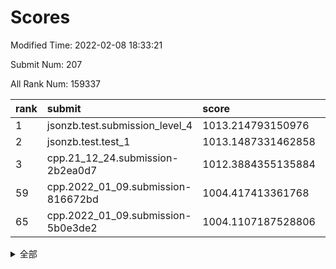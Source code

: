 # Scores

Modified Time: 2022-02-08 18:33:21

Submit Num: 207

All Rank Num: 159337

| rank |               submit               |       score        |       sigma        | pk_num |
| :--- | :--------------------------------- | :----------------- | :----------------- | :----- |
| 1    | jsonzb.test.submission_level_4     | 1013.214793150976  | 0.8268376657769769 | 3084   |
| 2    | jsonzb.test.test_1                 | 1013.1487331462858 | 0.8231543916019506 | 3081   |
| 3    | cpp.21_12_24.submission-2b2ea0d7   | 1012.3884355135884 | 0.789264649815586  | 3077   |
| 59   | cpp.2022_01_09.submission-816672bd | 1004.417413361768  | 0.7213709614574746 | 3078   |
| 65   | cpp.2022_01_09.submission-5b0e3de2 | 1004.1107187528806 | 0.7154679259032131 | 3076   |


<details>
<summary>全部</summary>

| rank |                 submit                 |       score        |       sigma        | pk_num |
| :--- | :------------------------------------- | :----------------- | :----------------- | :----- |
| 1    | jsonzb.test.submission_level_4         | 1013.214793150976  | 0.8268376657769769 | 3084   |
| 2    | jsonzb.test.test_1                     | 1013.1487331462858 | 0.8231543916019506 | 3081   |
| 3    | cpp.21_12_24.submission-2b2ea0d7       | 1012.3884355135884 | 0.789264649815586  | 3077   |
| 4    | gobigger.level_3.submission_level_3_33 | 1011.6714354085032 | 0.7632822415317994 | 3081   |
| 5    | gobigger.level_3.submission_level_3_18 | 1011.6265499306062 | 0.8172942671538299 | 3078   |
| 6    | gobigger.level_3.submission_level_3_17 | 1011.4751924519385 | 0.7938294425163377 | 3079   |
| 7    | gobigger.level_3.submission_level_3_24 | 1011.1230371327927 | 0.7531323108928477 | 3078   |
| 8    | gobigger.level_3.submission_level_3_47 | 1011.0332084401977 | 0.7900724101682468 | 3079   |
| 9    | gobigger.level_3.submission_level_3_44 | 1010.93384447304   | 0.758459070096391  | 3086   |
| 10   | gobigger.level_3.submission_level_3_6  | 1010.9126370455656 | 0.7719553226607495 | 3078   |
| 11   | gobigger.level_3.submission_level_3_10 | 1010.910523538697  | 0.7689034623668954 | 3079   |
| 12   | gobigger.level_3.submission_level_3_3  | 1010.8380965075087 | 0.7653800913743948 | 3075   |
| 13   | gobigger.level_3.submission_level_3_13 | 1010.8095980128743 | 0.7682012673277046 | 3075   |
| 14   | gobigger.level_3.submission_level_3_43 | 1010.7351153575668 | 0.76254782172933   | 3074   |
| 15   | gobigger.level_3.submission_level_3_26 | 1010.3517759348631 | 0.7875970270140297 | 3077   |
| 16   | gobigger.level_3.submission_level_3_35 | 1010.3282633513397 | 0.7515354708547577 | 3081   |
| 17   | gobigger.level_3.submission_level_3_2  | 1010.3079646129269 | 0.7763860834505978 | 3079   |
| 18   | gobigger.level_3.submission_level_3_7  | 1010.2704106945611 | 0.7554577124021552 | 3079   |
| 19   | gobigger.level_3.submission_level_3_22 | 1010.2180434388887 | 0.7559717457163453 | 3078   |
| 20   | gobigger.level_3.submission_level_3_23 | 1010.1026395413708 | 0.7718220204921102 | 3080   |
| 21   | gobigger.level_3.submission_level_3_25 | 1010.0283936472315 | 0.7545218440815209 | 3081   |
| 22   | gobigger.level_3.submission_level_3_9  | 1010.0182385239593 | 0.7575929085123124 | 3082   |
| 23   | gobigger.level_3.submission_level_3_27 | 1009.9748737531471 | 0.7615997206137083 | 3083   |
| 24   | gobigger.level_3.submission_level_3_30 | 1009.9677154099197 | 0.7576061378328185 | 3079   |
| 25   | gobigger.level_3.submission_level_3_38 | 1009.9545602679129 | 0.7611229176928028 | 3079   |
| 26   | gobigger.level_3.submission_level_3_4  | 1009.9335968650723 | 0.7629499227259626 | 3078   |
| 27   | gobigger.level_3.submission_level_3_16 | 1009.8922620270456 | 0.7465916506412644 | 3081   |
| 28   | gobigger.level_3.submission_level_3_15 | 1009.8460121964715 | 0.7510199126984256 | 3082   |
| 29   | gobigger.level_3.submission_level_3_39 | 1009.8158282742886 | 0.7590322114867674 | 3079   |
| 30   | gobigger.level_3.submission_level_3_14 | 1009.7325942065924 | 0.7698293650678315 | 3080   |
| 31   | gobigger.level_3.submission_level_3_36 | 1009.6128284754783 | 0.7610467175859351 | 3078   |
| 32   | gobigger.level_3.submission_level_3_48 | 1009.605992389389  | 0.7567421187657626 | 3077   |
| 33   | gobigger.level_3.submission_level_3_0  | 1009.6014969342658 | 0.7525728777649429 | 3078   |
| 34   | gobigger.level_3.submission_level_3_31 | 1009.5492829823136 | 0.7594582335292762 | 3082   |
| 35   | gobigger.level_3.submission_level_3_42 | 1009.43352436794   | 0.7552405276745339 | 3079   |
| 36   | gobigger.level_3.submission_level_3_28 | 1009.342352575634  | 0.754197515843558  | 3073   |
| 37   | gobigger.level_3.submission_level_3_29 | 1009.3352546208542 | 0.7521466894900131 | 3077   |
| 38   | gobigger.level_3.submission_level_3_19 | 1009.317604696806  | 0.7449706900660436 | 3072   |
| 39   | gobigger.level_3.submission_level_3_40 | 1009.2988774263622 | 0.758826554859846  | 3080   |
| 40   | gobigger.level_3.submission_level_3_11 | 1009.1801063900291 | 0.7602163363038696 | 3082   |
| 41   | gobigger.level_3.submission_level_3_37 | 1009.1172137567295 | 0.7486342086667116 | 3077   |
| 42   | gobigger.level_3.submission_level_3_34 | 1009.0473790788615 | 0.7451981235889968 | 3082   |
| 43   | gobigger.level_3.submission_level_3_32 | 1008.9915914944579 | 0.7520443019210188 | 3079   |
| 44   | gobigger.level_3.submission_level_3_49 | 1008.9630344985504 | 0.7572270519934711 | 3076   |
| 45   | gobigger.level_3.submission_level_3_1  | 1008.9586625435437 | 0.7582795277985784 | 3078   |
| 46   | gobigger.level_3.submission_level_3_8  | 1008.8767226216282 | 0.7504345271215618 | 3083   |
| 47   | gobigger.level_3.submission_level_3_20 | 1008.8011287844346 | 0.7585651526431821 | 3079   |
| 48   | gobigger.level_3.submission_level_3_45 | 1008.7174538898294 | 0.7372722322174265 | 3073   |
| 49   | gobigger.level_3.submission_level_3_5  | 1008.7054941284714 | 0.7347431959253896 | 3082   |
| 50   | gobigger.level_3.submission_level_3_46 | 1008.6574033364956 | 0.756504532835027  | 3076   |
| 51   | gobigger.level_3.submission_level_3_12 | 1008.3370312381716 | 0.7418147075620382 | 3083   |
| 52   | gobigger.level_3.submission_level_3_41 | 1008.3238647997842 | 0.7415248142079266 | 3078   |
| 53   | gobigger.level_3.submission_level_3_21 | 1007.7748566738568 | 0.7385808131337334 | 3078   |
| 54   | gobigger.level_1.submission_level_1_8  | 1004.6877702953606 | 0.7175163763821554 | 3077   |
| 55   | gobigger.level_1.submission_level_1_38 | 1004.590026453191  | 0.7063564397316561 | 3084   |
| 56   | gobigger.level_1.submission_level_1_30 | 1004.5577501662983 | 0.7143473220664964 | 3080   |
| 57   | gobigger.level_1.submission_level_1_18 | 1004.4567698432481 | 0.7136944817710965 | 3079   |
| 58   | gobigger.level_1.submission_level_1_41 | 1004.4335358055979 | 0.7089422060435233 | 3082   |
| 59   | cpp.2022_01_09.submission-816672bd     | 1004.417413361768  | 0.7213709614574746 | 3078   |
| 60   | gobigger.level_1.submission_level_1_9  | 1004.3508048220963 | 0.7220743880971987 | 3079   |
| 61   | gobigger.level_1.submission_level_1_25 | 1004.3428072913504 | 0.7164256919819283 | 3081   |
| 62   | gobigger.level_1.submission_level_1_23 | 1004.3090653845909 | 0.7301693300539405 | 3075   |
| 63   | gobigger.level_1.submission_level_1_22 | 1004.2581579066451 | 0.7262301492746664 | 3078   |
| 64   | gobigger.level_1.submission_level_1_6  | 1004.1334271350045 | 0.721022299361252  | 3084   |
| 65   | cpp.2022_01_09.submission-5b0e3de2     | 1004.1107187528806 | 0.7154679259032131 | 3076   |
| 66   | gobigger.level_1.submission_level_1_39 | 1003.9906609177111 | 0.7220742917714003 | 3081   |
| 67   | gobigger.level_1.submission_level_1_37 | 1003.9899439054112 | 0.7162575250338311 | 3075   |
| 68   | gobigger.level_1.submission_level_1_5  | 1003.9207688089277 | 0.7191124969042657 | 3071   |
| 69   | gobigger.level_1.submission_level_1_42 | 1003.9190325630727 | 0.709130499509041  | 3075   |
| 70   | gobigger.level_1.submission_level_1_13 | 1003.9163964166227 | 0.7216786736129275 | 3080   |
| 71   | gobigger.level_1.submission_level_1_28 | 1003.8174817639592 | 0.7350015924508614 | 3079   |
| 72   | gobigger.level_1.submission_level_1_33 | 1003.8081244335269 | 0.7119563784512674 | 3080   |
| 73   | gobigger.level_1.submission_level_1_24 | 1003.7580328927626 | 0.7266967980832734 | 3079   |
| 74   | gobigger.level_1.submission_level_1_1  | 1003.6867829395404 | 0.7182755276217165 | 3081   |
| 75   | gobigger.level_1.submission_level_1_31 | 1003.5747253955801 | 0.7113271620528677 | 3077   |
| 76   | gobigger.level_1.submission_level_1_26 | 1003.5035499487716 | 0.725129419637704  | 3080   |
| 77   | gobigger.level_1.submission_level_1_27 | 1003.4918333846074 | 0.7181805616047587 | 3076   |
| 78   | gobigger.level_1.submission_level_1_48 | 1003.478790805606  | 0.7196449203602592 | 3072   |
| 79   | gobigger.level_1.submission_level_1_14 | 1003.4477720741897 | 0.7260676051495546 | 3083   |
| 80   | gobigger.level_1.submission_level_1_49 | 1003.3051532917617 | 0.7137724503892509 | 3085   |
| 81   | gobigger.level_1.submission_level_1_34 | 1003.2737872337775 | 0.7139442686746116 | 3085   |
| 82   | gobigger.level_1.submission_level_1_12 | 1003.2608322085357 | 0.7135615590912631 | 3077   |
| 83   | gobigger.level_1.submission_level_1_45 | 1003.2326975197658 | 0.7205272914378564 | 3077   |
| 84   | gobigger.level_1.submission_level_1_0  | 1003.1304298170239 | 0.7079991691255367 | 3077   |
| 85   | gobigger.level_1.submission_level_1_10 | 1003.1295925288465 | 0.705759247965361  | 3076   |
| 86   | gobigger.level_1.submission_level_1_21 | 1003.0288990412079 | 0.716894641258881  | 3080   |
| 87   | gobigger.level_1.submission_level_1_2  | 1003.0240412561357 | 0.720489811985027  | 3079   |
| 88   | gobigger.level_1.submission_level_1_7  | 1003.0226804628945 | 0.7154231784892515 | 3074   |
| 89   | gobigger.level_1.submission_level_1_16 | 1002.9952939733182 | 0.7264019073373347 | 3079   |
| 90   | gobigger.level_1.submission_level_1_46 | 1002.9708207664318 | 0.7290537167199483 | 3077   |
| 91   | gobigger.level_1.submission_level_1_40 | 1002.9485658199264 | 0.7181725661060088 | 3086   |
| 92   | gobigger.level_1.submission_level_1_20 | 1002.9128353288295 | 0.7213930513971238 | 3082   |
| 93   | gobigger.level_1.submission_level_1_19 | 1002.9125434602404 | 0.7094483694178518 | 3078   |
| 94   | gobigger.level_1.submission_level_1_29 | 1002.8625530537646 | 0.7071482355974045 | 3083   |
| 95   | gobigger.level_1.submission_level_1_32 | 1002.7755508411558 | 0.7136474861096407 | 3081   |
| 96   | gobigger.level_1.submission_level_1_4  | 1002.760186228721  | 0.730599478869308  | 3075   |
| 97   | gobigger.level_1.submission_level_1_11 | 1002.7274376539531 | 0.7259275149729142 | 3079   |
| 98   | gobigger.level_1.submission_level_1_15 | 1002.7107859883074 | 0.7118923660930009 | 3084   |
| 99   | gobigger.level_1.submission_level_1_43 | 1002.6632811105737 | 0.7132042838045201 | 3083   |
| 100  | gobigger.level_1.submission_level_1_36 | 1002.5314621884264 | 0.716816460890694  | 3076   |
| 101  | gobigger.level_1.submission_level_1_17 | 1002.4973118141263 | 0.7180017299292571 | 3077   |
| 102  | gobigger.level_1.submission_level_1_47 | 1002.463114302811  | 0.7196988926398636 | 3080   |
| 103  | gobigger.level_1.submission_level_1_35 | 1002.4621367281155 | 0.7143759870511122 | 3078   |
| 104  | gobigger.level_1.submission_level_1_44 | 1002.3867976808108 | 0.7034473882491565 | 3083   |
| 105  | gobigger.level_1.submission_level_1_3  | 1001.5575013545622 | 0.7053998727732151 | 3080   |
| 106  | gobigger.random.submission_random_43   | 997.7640241858389  | 0.711322627451319  | 3079   |
| 107  | gobigger.random.submission_random_30   | 997.2324317280082  | 0.6998917462352346 | 3080   |
| 108  | gobigger.random.submission_random_29   | 997.2259676055796  | 0.7031195251781718 | 3077   |
| 109  | gobigger.random.submission_random_38   | 997.0881843242697  | 0.7158605588779224 | 3080   |
| 110  | gobigger.random.submission_random_48   | 996.9868380033713  | 0.7093222289811035 | 3079   |
| 111  | gobigger.random.submission_random_46   | 996.9096425029762  | 0.6966886515093751 | 3079   |
| 112  | gobigger.random.submission_random_26   | 996.7728769537999  | 0.7121936823844316 | 3078   |
| 113  | gobigger.random.submission_random_35   | 996.6289766457916  | 0.7114611279741802 | 3079   |
| 114  | gobigger.random.submission_random_4    | 996.4912312226248  | 0.7073212403134298 | 3079   |
| 115  | gobigger.random.submission_random_14   | 996.3833398051949  | 0.7017737447627793 | 3074   |
| 116  | gobigger.random.submission_random_18   | 996.355038334439   | 0.713797035060992  | 3076   |
| 117  | gobigger.random.submission_random_21   | 996.3424527426265  | 0.7047544718860436 | 3080   |
| 118  | gobigger.random.submission_random_42   | 996.3363811670056  | 0.7181003136807167 | 3083   |
| 119  | gobigger.random.submission_random_22   | 996.3295667287939  | 0.7208421598215461 | 3078   |
| 120  | gobigger.random.submission_random_36   | 996.2231306324305  | 0.7144863835394107 | 3077   |
| 121  | gobigger.random.submission_random_41   | 996.2079538446742  | 0.7080517664985256 | 3080   |
| 122  | gobigger.random.submission_random_23   | 996.1140112386897  | 0.714178661149753  | 3079   |
| 123  | gobigger.random.submission_random_17   | 996.0222369165991  | 0.7268563607250308 | 3077   |
| 124  | gobigger.random.submission_random_3    | 996.0010017391019  | 0.7118326957948332 | 3076   |
| 125  | gobigger.random.submission_random_44   | 995.9549195295227  | 0.7056899073494378 | 3082   |
| 126  | gobigger.random.submission_random_28   | 995.9504170636459  | 0.7089809744521895 | 3080   |
| 127  | gobigger.random.submission_random_47   | 995.8944009326234  | 0.7049903485421923 | 3076   |
| 128  | gobigger.random.submission_random_49   | 995.8877013528568  | 0.7006385053207673 | 3083   |
| 129  | gobigger.random.submission_random_0    | 995.8308559115502  | 0.7213504003044562 | 3082   |
| 130  | gobigger.random.submission_random_27   | 995.7952036399486  | 0.7017334360492922 | 3077   |
| 131  | gobigger.random.submission_random_5    | 995.7715460375263  | 0.7116205904482811 | 3077   |
| 132  | gobigger.random.submission_random_37   | 995.7522484183152  | 0.7115597093876794 | 3082   |
| 133  | gobigger.random.submission_random_39   | 995.725760787376   | 0.7111055615228383 | 3080   |
| 134  | gobigger.random.submission_random_12   | 995.6571495452383  | 0.7204574742507286 | 3082   |
| 135  | gobigger.random.submission_random_40   | 995.6520634924532  | 0.72256953992014   | 3080   |
| 136  | gobigger.random.submission_random_34   | 995.6270407199465  | 0.7133172967289084 | 3077   |
| 137  | gobigger.random.submission_random_11   | 995.6239342882186  | 0.722426521215583  | 3082   |
| 138  | gobigger.random.submission_random_19   | 995.6184357345185  | 0.7163505494129663 | 3078   |
| 139  | gobigger.random.submission_random_6    | 995.4782359477032  | 0.7191971049498526 | 3085   |
| 140  | gobigger.random.submission_random_31   | 995.4142861542689  | 0.7044055004350882 | 3077   |
| 141  | gobigger.random.submission_random_2    | 995.3338177497097  | 0.7386315419304638 | 3086   |
| 142  | gobigger.random.submission_random_33   | 995.3061395251311  | 0.7114934692016122 | 3081   |
| 143  | gobigger.random.submission_random_24   | 995.2832188955574  | 0.7145915154175744 | 3079   |
| 144  | gobigger.random.submission_random_15   | 995.2818182420904  | 0.722535195766246  | 3078   |
| 145  | gobigger.random.submission_random_8    | 995.2561688322061  | 0.7140511504271668 | 3078   |
| 146  | gobigger.random.submission_random_20   | 995.2426264409356  | 0.7078168941817448 | 3074   |
| 147  | gobigger.random.submission_random_1    | 995.1439756388911  | 0.7209369765737405 | 3082   |
| 148  | gobigger.random.submission_random_13   | 994.965825343636   | 0.7054060619888812 | 3078   |
| 149  | gobigger.random.submission_random_10   | 994.9450667468881  | 0.719911783486851  | 3078   |
| 150  | gobigger.random.submission_random_16   | 994.8784968498013  | 0.7140395342665328 | 3073   |
| 151  | gobigger.random.submission_random_25   | 994.7917977588742  | 0.7017581531542993 | 3081   |
| 152  | gobigger.random.submission_random_32   | 994.6832550722219  | 0.7276359640059153 | 3076   |
| 153  | gobigger.random.submission_random_7    | 994.5913721051855  | 0.710274125062579  | 3077   |
| 154  | gobigger.random.submission_random_9    | 994.5336291174731  | 0.7192896499168893 | 3079   |
| 155  | gobigger.level_2.submission_level_2_49 | 994.4690391259152  | 0.7358951593589942 | 3080   |
| 156  | gobigger.random.submission_random_45   | 994.4581930402492  | 0.7181801199240725 | 3078   |
| 157  | gobigger.level_2.submission_level_2_0  | 993.8069982221908  | 0.7285505042455304 | 3085   |
| 158  | gobigger.level_2.submission_level_2_11 | 993.6102898171619  | 0.7418455471471882 | 3078   |
| 159  | gobigger.level_2.submission_level_2_42 | 993.5759999585742  | 0.7301959068533671 | 3078   |
| 160  | gobigger.level_2.submission_level_2_12 | 993.5596510459428  | 0.7449280286090343 | 3079   |
| 161  | gobigger.level_2.submission_level_2_45 | 993.4408236813754  | 0.7322013356290562 | 3082   |
| 162  | gobigger.level_2.submission_level_2_26 | 993.3964107807506  | 0.7304479530754888 | 3081   |
| 163  | gobigger.level_2.submission_level_2_33 | 993.3916146184818  | 0.7204212676290648 | 3073   |
| 164  | gobigger.level_2.submission_level_2_40 | 993.2681175360432  | 0.7478935575893937 | 3073   |
| 165  | gobigger.level_2.submission_level_2_20 | 993.0699372351777  | 0.7363983545374999 | 3079   |
| 166  | gobigger.level_2.submission_level_2_32 | 992.9516803513258  | 0.7263847502528228 | 3077   |
| 167  | gobigger.level_2.submission_level_2_6  | 992.9390613869965  | 0.7343393313533311 | 3080   |
| 168  | gobigger.level_2.submission_level_2_29 | 992.9157120534779  | 0.7398892927905765 | 3081   |
| 169  | gobigger.level_2.submission_level_2_8  | 992.9059308884548  | 0.7343078971722302 | 3085   |
| 170  | gobigger.level_2.submission_level_2_30 | 992.8492198677967  | 0.7372913752730099 | 3081   |
| 171  | gobigger.level_2.submission_level_2_31 | 992.7090771787479  | 0.7534602745338215 | 3082   |
| 172  | gobigger.level_2.submission_level_2_46 | 992.6821791558802  | 0.7307758133053586 | 3073   |
| 173  | gobigger.level_2.submission_level_2_37 | 992.6800631790491  | 0.7504371672556274 | 3078   |
| 174  | gobigger.level_2.submission_level_2_5  | 992.6696031040865  | 0.7246148299406803 | 3072   |
| 175  | gobigger.level_2.submission_level_2_24 | 992.6528404096081  | 0.7368504631643806 | 3082   |
| 176  | gobigger.level_2.submission_level_2_41 | 992.464369018191   | 0.7480455389163972 | 3082   |
| 177  | gobigger.level_2.submission_level_2_10 | 992.3609464540408  | 0.7364961025535226 | 3077   |
| 178  | gobigger.level_2.submission_level_2_14 | 992.1891580221684  | 0.746473664430179  | 3080   |
| 179  | gobigger.level_2.submission_level_2_39 | 992.1055127583465  | 0.750878014860066  | 3078   |
| 180  | gobigger.level_2.submission_level_2_36 | 992.0453311368312  | 0.7449592050979053 | 3079   |
| 181  | gobigger.level_2.submission_level_2_3  | 991.9048909869215  | 0.7332799596552301 | 3081   |
| 182  | gobigger.level_2.submission_level_2_27 | 991.8397928661958  | 0.7679655451434018 | 3075   |
| 183  | gobigger.level_2.submission_level_2_44 | 991.8198996183987  | 0.7511168202527169 | 3076   |
| 184  | gobigger.level_2.submission_level_2_22 | 991.7864725560532  | 0.7487603991192274 | 3076   |
| 185  | gobigger.level_2.submission_level_2_19 | 991.7467201461274  | 0.7496012678197825 | 3076   |
| 186  | gobigger.level_2.submission_level_2_9  | 991.7340153446828  | 0.7665885420215232 | 3076   |
| 187  | gobigger.level_2.submission_level_2_17 | 991.6521734985641  | 0.7470993415472752 | 3084   |
| 188  | gobigger.level_2.submission_level_2_43 | 991.6323594857297  | 0.7804508221323017 | 3080   |
| 189  | gobigger.level_2.submission_level_2_38 | 991.6283661142535  | 0.7579899507398893 | 3077   |
| 190  | gobigger.level_2.submission_level_2_35 | 991.5570236129759  | 0.7627159414153188 | 3079   |
| 191  | gobigger.level_2.submission_level_2_7  | 991.5245867688378  | 0.7300312835452257 | 3079   |
| 192  | gobigger.level_2.submission_level_2_25 | 991.5142472715418  | 0.7434453183617936 | 3078   |
| 193  | gobigger.level_2.submission_level_2_23 | 991.3936022721166  | 0.7319102763378041 | 3081   |
| 194  | gobigger.level_2.submission_level_2_34 | 991.3809598758589  | 0.7572115570911148 | 3077   |
| 195  | gobigger.level_2.submission_level_2_47 | 991.3656119144068  | 0.7529169405777324 | 3078   |
| 196  | gobigger.level_2.submission_level_2_16 | 991.1227397611058  | 0.7499692567841435 | 3073   |
| 197  | gobigger.level_2.submission_level_2_48 | 991.051075584587   | 0.7728778223855661 | 3079   |
| 198  | gobigger.level_2.submission_level_2_1  | 991.0311402745357  | 0.7465841029951812 | 3078   |
| 199  | gobigger.level_2.submission_level_2_28 | 990.9895916756492  | 0.7355264395998514 | 3081   |
| 200  | gobigger.level_2.submission_level_2_4  | 990.9316121061765  | 0.7438290530125804 | 3079   |
| 201  | gobigger.level_2.submission_level_2_13 | 990.8874475991685  | 0.7599831370457534 | 3088   |
| 202  | gobigger.level_2.submission_level_2_18 | 990.8774904606854  | 0.7612604368116139 | 3081   |
| 203  | gobigger.level_2.submission_level_2_15 | 990.5041540610954  | 0.778102532985379  | 3080   |
| 204  | gobigger.level_2.submission_level_2_21 | 990.2598119629163  | 0.7798918511419126 | 3081   |
| 205  | gobigger.level_2.submission_level_2_2  | 989.998585289303   | 0.7568041923117381 | 3083   |
| 206  | gobigger.none.submission_none_0        | 976.6591350204718  | 1.373559095259826  | 3076   |
| 207  | gobigger.none.submission_none_1        | 975.4083922002034  | 1.5230107226270198 | 3079   |

</details>